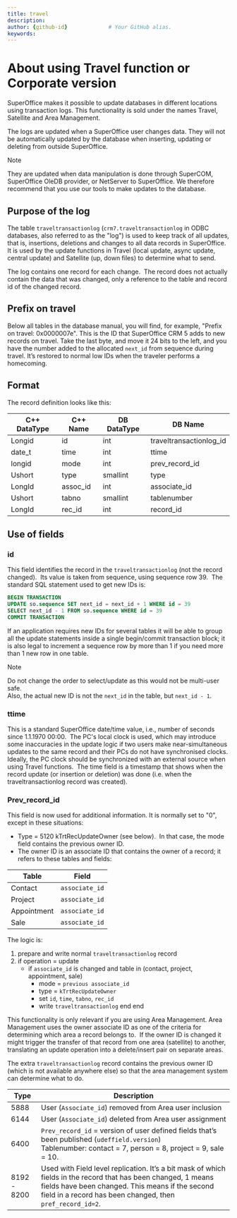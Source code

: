 ```yaml
---
title: travel       
description:                    
author: {github-id}             # Your GitHub alias.
keywords:
---
```


# About using Travel function or Corporate version

SuperOffice makes it possible to update databases in different locations using transaction logs. This functionality is sold under the names Travel, Satellite and Area Management.

The logs are updated when a SuperOffice user changes data. They will not be automatically updated by the database when inserting, updating or deleting from outside SuperOffice.

> [!NOTE]
> They are updated when data manipulation is done through SuperCOM, SuperOffice OleDB provider, or NetServer to SuperOffice. We therefore recommend that you use our tools to make updates to the database.

## Purpose of the log

The table `traveltransactionlog` (`crm7.traveltransactionlog` in ODBC databases, also referred to as the "log") is used to keep track of all updates, that is, insertions, deletions and changes to all data records in SuperOffice.  It is used by the update functions in Travel (local update, async update, central update) and Satellite (up, down files) to determine what to send.

The log contains one record for each change.  The record does not actually contain the data that was changed, only a reference to the table and record id of the changed record.

## Prefix on travel

Below all tables in the database manual, you will find, for example, "Prefix on travel: 0x0000007e". This is the ID that SuperOffice CRM 5 adds to new records on travel. Take the last byte, and move it 24 bits to the left, and you have the number added to the allocated `next_id` from sequence during travel. It’s restored to normal low IDs when the traveler performs a homecoming.

## Format

The record definition looks like this:

| C++ DataType | C++ Name | DB DataType | DB Name |
|---|---|---|---|
| Longid  | id        | int      | traveltransactionlog\_id |
| date\_t | time      | int      | ttime                    |
| longid  | mode      | int      | prev\_record\_id         |
| Ushort  | type      | smallint | type                     |
| LongId  | assoc\_id | int      | associate\_id            |
| Ushort  | tabno     | smallint | tablenumber              |
| LongId  | rec\_id   | int      | record\_id               |

## Use of fields

### id

This field identifies the record in the `traveltransactionlog` (not the record changed).  Its value is taken from sequence, using sequence row 39.  The standard SQL statement used to get new IDs is:

```SQL
BEGIN TRANSACTION
UPDATE so.sequence SET next_id = next_id + 1 WHERE id = 39
SELECT next_id - 1 FROM so.sequence WHERE id = 39
COMMIT TRANSACTION
```

If an application requires new IDs for several tables it will be able to group all the update statements inside a single begin/commit transaction block; it is also legal to increment a sequence row by more than 1 if you need more than 1 new row in one table.

> [!NOTE]
> Do not change the order to select/update as this would not be multi-user safe.<br>Also, the actual new ID is not the `next_id` in the table, but `next_id - 1`.

### ttime

This is a standard SuperOffice date/time value, i.e., number of seconds since 1.1.1970 00:00.  The PC's local clock is used, which may introduce some inaccuracies in the update logic if two users make near-simultaneous updates to the same record and their PCs do not have synchronised clocks.  Ideally, the PC clock should be synchronized with an external source when using Travel functions.  The time field is a timestamp that shows when the record update (or insertion or deletion) was done (i.e. when the traveltransactionlog record was created).

### Prev\_record\_id

This field is now used for additional information. It is normally set to "0", except in these situations:

* Type = 5120 kTrtRecUpdateOwner (see below).  In that case, the mode field contains the previous owner ID.
* The owner ID is an associate ID that contains the owner of a record; it refers to these tables and fields:

| Table | Field |
|---|---|
| Contact     | `associate_id` |
| Project     | `associate_id` |
| Appointment | `associate_id` |
| Sale        | `associate_id` |

The logic is:

1. prepare and write normal `traveltransactionlog` record
2. if operation = update
    * if `associate_id` is changed and table in (contact, project, appointment, sale)
      * mode = `previous associate_id`
      * type = `kTrtRecUpdateOwner`
      * set `id`, `time`, `tabno`, `rec_id`
      * write `traveltransactionlog`
    end
  end

This functionality is only relevant if you are using Area Management. Area Management uses the owner associate ID as one of the criteria for determining which area a record belongs to.  If the owner ID is changed it might trigger the transfer of that record from one area (satellite) to another, translating an update operation into a delete/insert pair on separate areas.

The extra `traveltransactionlog` record contains the previous owner ID (which is not available anywhere else) so that the area management system can determine what to do.

| Type | Description |
|---|---|
| 5888 | User (`Associate_id`) removed from Area user inclusion |
| 6144 | User (`Associate_id`) deleted from Area user assignment |
| 6400 | `Prev_record_id` = version of user defined fields that’s been published (`udeffield.version`)<br>Tablenumber: contact = 7, person = 8, project = 9, sale = 10. |
| 8192 - 8200 | Used with Field level replication. It’s a bit mask of which fields in the record that has been changed, 1 means fields have been changed. This means if the second field in a record has been changed, then `pref_record_id=2`. |
